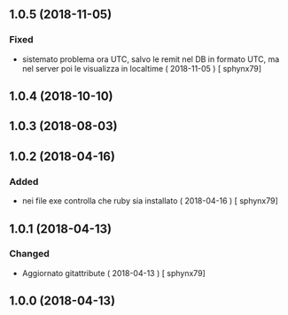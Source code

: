 ## 1.0.5 (2018-11-05)
### Fixed
-  sistemato problema ora UTC, salvo le remit nel DB in formato UTC, ma nel server poi le visualizza in localtime  ( 2018-11-05 ) [ sphynx79]



## 1.0.4 (2018-10-10)


## 1.0.3 (2018-08-03)


## 1.0.2 (2018-04-16)
### Added
-  nei file exe controlla che ruby sia installato  ( 2018-04-16 ) [ sphynx79]



## 1.0.1 (2018-04-13)
### Changed
-  Aggiornato gitattribute  ( 2018-04-13 ) [ sphynx79]



## 1.0.0 (2018-04-13)







